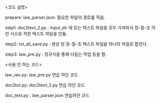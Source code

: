 <코드 설명>

prepare: law_parser.json: 필요한 파일의 경로를 적음.

step1: doc2text_2.py : input_dir 에 있는 텍스트 파일을 모두 가져와서 장-절-조 이런 식으로 적힌 텍스트 파일을 만듦.

step2: txt_all_save.py : 완성 된 장-절-조 텍스트 파일을 하나의 파일로 합친다. 

step3: law_pre.py : 정규식을 통해 다듬는 작업 등을 함. 



<사용 안 하는 코드>

law_rex.py: law_pre.py 연습 하던 코드

doc2txt.py: doc2text_2.py 연습 하던 코드

doc_text.py : law_parser.json 연습하던 코드
